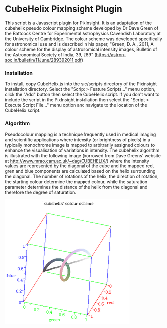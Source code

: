 CubeHelix PixInsight Plugin
===========================

This script is a Javascript plugin for PixInsight.  It is an adaptation of the cubehelix pseudo colour mapping scheme developed by Dr Dave Green of the Battcock Centre for Experimental Astrophysics Cavendish Laboratory at the University of Cambridge.  The colour scheme was developed specifically for astronomical use and is described in his paper, "Green, D. A., 2011, A colour scheme for the display of astronomical intensity images, Bulletin of the Astronomical Society of India, 39, 289"
(https://astron-soc.in/bulletin/11June/289392011.pdf)

### Installation ###
 To install, copy CubeHelix.js into the src/scripts directory of the Pixinsight installation directory.  Select the "Script > Feature Scripts..." menu option, click the "Add" button then select the CubeHelix script. If you don't want to include the script in the PixInsight installation then select the "Script > Execute Script File..." menu option and navigate to the location of the CubeHelix script.

### Algorithm ###
Pseudocolour mapping is a technique frequently used in medical imaging and scientific applications where intensity (or brightness of pixels) in a typically monochrome image is mapped to arbitrarily assigned colours to enhance the visualisation of variations in intensity.  The cubehelix algorithm is illustrated with the following image (borrowed from Dave Greens' website at http://www.mrao.cam.ac.uk/~dag/CUBEHELIX/) where the intensity values are represented by the diagonal of the cube and the mapped red, gren and blue components are calculated based on the helix surrounding the diagonal.  The number of rotations of the helix, the direction of rotation, the starting colour determine the mapped colour, while the saturation parameter determines the distance of the helix from the diagonal and therefore the degree of saturation.

![cubehelix colour scheme](/img/cubehelix.png)
